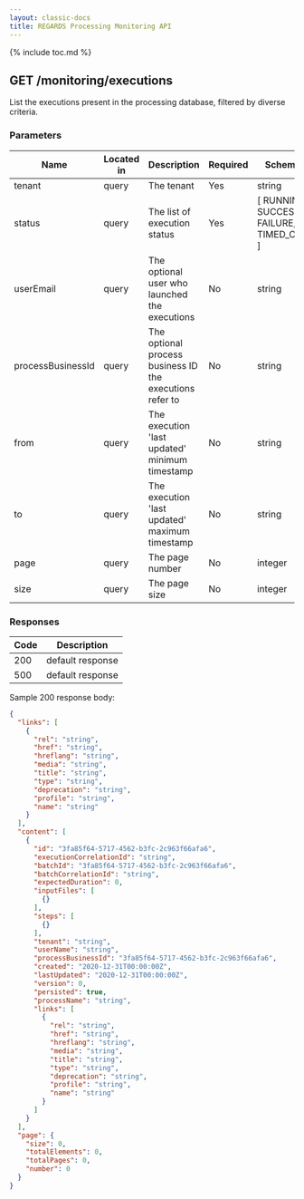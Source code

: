 ```yaml
---
layout: classic-docs
title: REGARDS Processing Monitoring API
---
```

{% include toc.md %}

## GET /monitoring/executions

List the executions present in the processing database, filtered by diverse criteria.

### Parameters

| Name | Located in | Description | Required | Schema |
| ---- | ---------- | ----------- | -------- | ---- |
| tenant | query | The tenant | Yes | string |
| status | query | The list of execution status | Yes | [ RUNNING, SUCCESS, FAILURE, TIMED_OUT ] |
| userEmail | query | The optional user who launched the executions | No | string |
| processBusinessId | query | The optional process business ID the executions refer to | No | string |
| from | query | The execution 'last updated' minimum timestamp | No | string |
| to | query | The execution 'last updated' maximum timestamp | No | string |
| page | query | The page number  | No | integer |
| size | query | The page size | No | integer |

### Responses

| Code | Description |
| ---- | ----------- |
| 200 | default response |
| 500 | default response |

Sample 200 response body:

```json
{
  "links": [
    {
      "rel": "string",
      "href": "string",
      "hreflang": "string",
      "media": "string",
      "title": "string",
      "type": "string",
      "deprecation": "string",
      "profile": "string",
      "name": "string"
    }
  ],
  "content": [
    {
      "id": "3fa85f64-5717-4562-b3fc-2c963f66afa6",
      "executionCorrelationId": "string",
      "batchId": "3fa85f64-5717-4562-b3fc-2c963f66afa6",
      "batchCorrelationId": "string",
      "expectedDuration": 0,
      "inputFiles": [
        {}
      ],
      "steps": [
        {}
      ],
      "tenant": "string",
      "userName": "string",
      "processBusinessId": "3fa85f64-5717-4562-b3fc-2c963f66afa6",
      "created": "2020-12-31T00:00:00Z",
      "lastUpdated": "2020-12-31T00:00:00Z",
      "version": 0,
      "persisted": true,
      "processName": "string",
      "links": [
        {
          "rel": "string",
          "href": "string",
          "hreflang": "string",
          "media": "string",
          "title": "string",
          "type": "string",
          "deprecation": "string",
          "profile": "string",
          "name": "string"
        }
      ]
    }
  ],
  "page": {
    "size": 0,
    "totalElements": 0,
    "totalPages": 0,
    "number": 0
  }
}
```